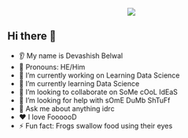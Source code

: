 <p align="center">
  <img src="![header](https://capsule-render.vercel.app/api?type=wave&color=auto&height=300&section=header&text=capsule%20render&fontSize=90)"/>
</p>

## Hi there 👋
* 👂 My name is Devashish Belwal
* 👩 Pronouns: HE/Him
* 🔭 I’m currently working on Learning Data Science
* 🌱 I’m currently learning Data Science
* 🤝 I’m looking to collaborate on SoMe cOoL IdEaS
* 🤔 I’m looking for help with sOmE DuMb ShTuFf
* 💬 Ask me about anything idrc
* ❤️ I love FoooooD
* ⚡ Fun fact: Frogs swallow food using their eyes

<!--
**Devashish-Belwal/Devashish-Belwal** is a ✨ _special_ ✨ repository because its `README.md` (this file) appears on your GitHub profile.

Here are some ideas to get you started:

- 🔭 I’m currently working on ...
- 🌱 I’m currently learning ...
- 👯 I’m looking to collaborate on ...
- 🤔 I’m looking for help with ...
- 💬 Ask me about ...
- 📫 How to reach me: ...
- 😄 Pronouns: ...
- ⚡ Fun fact: ...
-->

